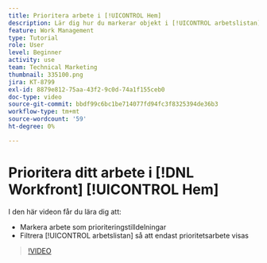 ```yaml
---
title: Prioritera arbete i [!UICONTROL Hem]
description: Lär dig hur du markerar objekt i [!UICONTROL arbetslistan] som prioritetstilldelningar på hemsidan. Filtrera sedan listan för att se ditt prioriterade arbete i  [!DNL &#x200B; Workfront].
feature: Work Management
type: Tutorial
role: User
level: Beginner
activity: use
team: Technical Marketing
thumbnail: 335100.png
jira: KT-8799
exl-id: 8879e812-75aa-43f2-9c0d-74a1f155ceb0
doc-type: video
source-git-commit: bbdf99c6bc1be714077fd94fc3f8325394de36b3
workflow-type: tm+mt
source-wordcount: '59'
ht-degree: 0%

---
```


# Prioritera ditt arbete i [!DNL Workfront] [!UICONTROL Hem]

I den här videon får du lära dig att:

* Markera arbete som prioriteringstilldelningar
* Filtrera [!UICONTROL arbetslistan] så att endast prioritetsarbete visas

>[!VIDEO](https://video.tv.adobe.com/v/335100/?quality=12&learn=on&enablevpops=1)
